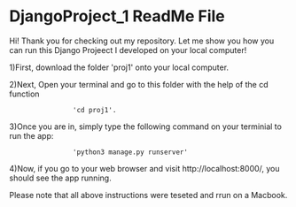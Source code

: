 # DjangoProject_1 ReadMe File

Hi! Thank you for checking out my repository.
Let me show you how you can run this Django Projeect I developed on your local computer!

1)First, download the folder 'proj1' onto your local computer.

2)Next, Open your terminal and go to this folder with the help of the cd function 

                    'cd proj1'.
                    
3)Once you are in, simply type the following command on your terminial to run the app:

                    'python3 manage.py runserver'
                    
4)Now, if you go to your web browser and visit http://localhost:8000/, you should see the app running.

Please note that all above instructions were teseted and rrun on a Macbook.
